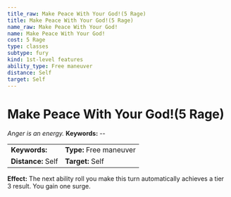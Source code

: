 ```yaml
---
title_raw: Make Peace With Your God!(5 Rage)
title: Make Peace With Your God!(5 Rage)
name_raw: Make Peace With Your God!
name: Make Peace With Your God!
cost: 5 Rage
type: classes
subtype: fury
kind: 1st-level features
ability_type: Free maneuver
distance: Self
target: Self
---
```


# Make Peace With Your God!(5 Rage)

*Anger is an energy.* **Keywords:** --

|                    |                         |
| :----------------- | :---------------------- |
| **Keywords:**      | **Type:** Free maneuver |
| **Distance:** Self | **Target:** Self        |

**Effect:** The next ability roll you make this turn automatically achieves a tier 3 result. You gain one surge.
